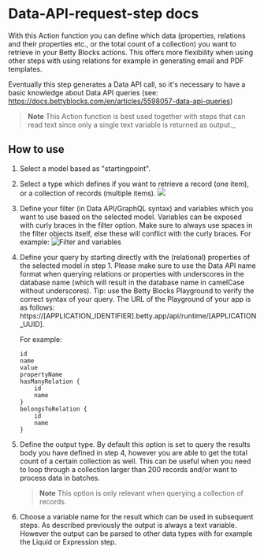 # Data-API-request-step docs

With this Action function you can define which data (properties, relations and their properties etc., or the total count of a collection) you want to retrieve in your Betty Blocks actions. This offers more flexibility when using other steps with using relations for example in generating email and PDF templates.

Eventually this step generates a Data API call, so it's necessary to have a basic knowledge about Data API queries (see: https://docs.bettyblocks.com/en/articles/5598057-data-api-queries)

> **Note**
> This Action function is best used together with steps that can read text since only a single text variable is returned as output.\_

## How to use

1.  Select a model based as "startingpoint".

2.  Select a type which defines if you want to retrieve a record (one item), or a collection of records (multiple items).
    ![](https://raw.githubusercontent.com/Betty-Services/Data-API-request-step/main/images/type.png)

3.  Define your filter (in Data API/GraphQL syntax) and variables which you want to use based on the selected model. Variables can be exposed with curly braces in the filter option. Make sure to always use spaces in the filter objects itself, else these will conflict with the curly braces.
    For example:
    ![Filter and variables](https://raw.githubusercontent.com/Betty-Services/Data-API-request-step/main/images/filter_variables.png)

4.  Define your query by starting directly with the (relational) properties of the selected model in step 1. Please make sure to use the Data API name format when querying relations or properties with underscores in the database name (which will result in the database name in camelCase without underscores). Tip: use the Betty Blocks Playground to verify the correct syntax of your query. The URL of the Playground of your app is as follows: https://[APPLICATION_IDENTIFIER].betty.app/api/runtime/[APPLICATION_UUID].

    For example:

        id
        name
        value
        propertyName
        hasManyRelation {
            id
            name
        }
        belongsToRelation {
            id
            name
        }

5.  Define the output type. By default this option is set to query the results body you have defined in step 4, however you are able to get the total count of a certain collection as well. This can be useful when you need to loop through a collection larger than 200 records and/or want to process data in batches.

    > **Note**
    > This option is only relevant when querying a collection of records.

6.  Choose a variable name for the result which can be used in subsequent steps. As described previously the output is always a text variable. However the output can be parsed to other data types with for example the Liquid or Expression step.
